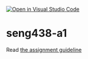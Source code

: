 [![Open in Visual Studio Code](https://classroom.github.com/assets/open-in-vscode-718a45dd9cf7e7f842a935f5ebbe5719a5e09af4491e668f4dbf3b35d5cca122.svg)](https://classroom.github.com/online_ide?assignment_repo_id=13459013&assignment_repo_type=AssignmentRepo)
# seng438-a1

Read [the assignment guideline](seng438-a1.md) 
